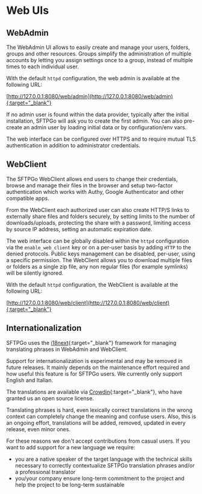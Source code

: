 # Web UIs

## WebAdmin

The WebAdmin UI allows to easily create and manage your users, folders, groups and other resources.
Groups simplify the administration of multiple accounts by letting you assign settings once to a group, instead of multiple times to each individual user.

With the default `httpd` configuration, the web admin is available at the following URL:

[http://127.0.0.1:8080/web/admin](http://127.0.0.1:8080/web/admin){:target="_blank"}

If no admin user is found within the data provider, typically after the initial installation, SFTPGo will ask you to create the first admin. You can also pre-create an admin user by loading initial data or by configuration/env vars.

The web interface can be configured over HTTPS and to require mutual TLS authentication in addition to administrator credentials.

## WebClient

The SFTPGo WebClient allows end users to change their credentials, browse and manage their files in the browser and setup two-factor authentication which works with Authy, Google Authenticator and other compatible apps.

From the WebClient each authorized user can also create HTTP/S links to externally share files and folders securely, by setting limits to the number of downloads/uploads, protecting the share with a password, limiting access by source IP address, setting an automatic expiration date.

The web interface can be globally disabled within the `httpd` configuration via the `enable_web_client` key or on a per-user basis by adding `HTTP` to the denied protocols.
Public keys management can be disabled, per-user, using a specific permission.
The WebClient allows you to download multiple files or folders as a single zip file, any non regular files (for example symlinks) will be silently ignored.

With the default `httpd` configuration, the WebClient is available at the following URL:

[http://127.0.0.1:8080/web/client](http://127.0.0.1:8080/web/client){:target="_blank"}

## Internationalization

SFTPGo uses the [i18next](https://www.i18next.com/){:target="_blank"} framework for managing translating phrases in WebAdmin and WebClient.

Support for internationalization is experimental and may be removed in future releases. It mainly depends on the maintenance effort required and how useful this feature is for SFTPGo users. We currently only support English and Italian.

The translations are available via [Crowdin](https://crowdin.com/project/sftpgo){:target="_blank"}, who have granted us an open source license.

Translating phrases is hard, even lexically correct translations in the wrong context can completely change the meaning and confuse users.
Also, this is an ongoing effort, translations will be added, removed, updated in every release, even minor ones.

For these reasons we don't accept contributions from casual users. If you want to add support for a new language we require:

- you are a native speaker of the target language with the technical skills necessary to correctly contextualize SFTPGo translation phrases and/or a professional translator
- you/your company ensure long-term commitment to the project and help the project to be long-term sustainable
